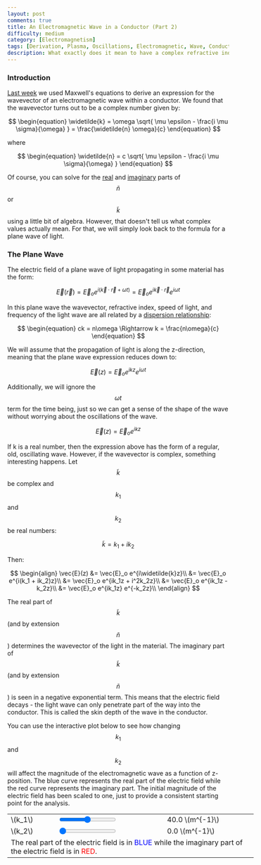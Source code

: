 ```yaml
---
layout: post
comments: true
title: An Electromagnetic Wave in a Conductor (Part 2)
difficulty: medium
category: [Electromagnetism]
tags: [Derivation, Plasma, Oscillations, Electromagnetic, Wave, Conductor, Propagation, Complex Permittivity, Skin Depth]
description: What exactly does it mean to have a complex refractive index?
---
```


### Introduction

[Last week](http://blog.cupcakephysics.com/electromagnetism/2016/01/03/an-electromagnetic-wave-in-a-conductor-part-1.html) we used Maxwell's equations to derive an expression for the wavevector of an electromagnetic wave within a conductor. We found that the wavevector turns out to be a complex number given by:

$$
\begin{equation}
\widetilde{k} = \omega \sqrt{ \mu \epsilon - \frac{i \mu \sigma}{\omega} } = \frac{\widetilde{n} \omega}{c}
\end{equation}
$$

where

$$
\begin{equation}
\widetilde{n} = c \sqrt{ \mu \epsilon - \frac{i \mu \sigma}{\omega} }
\end{equation}
$$

Of course, you can solve for the [real](http://www.wolframalpha.com/input/?i=Real%5B+sqrt%28A+%2B+B*i%29+%5D) and [imaginary](http://www.wolframalpha.com/input/?i=Imaginary%5B+sqrt%28A+%2B+B*i%29+%5D) parts of $$\widetilde{n}$$ or $$\widetilde{k}$$ using a little bit of algebra. However, that doesn't tell us what complex values actually mean. For that, we will simply look back to the formula for a plane wave of light.

### The Plane Wave

The electric field of a plane wave of light propagating in some material has the form:

$$
\begin{equation}
\vec{E}(\vec{r}) = \vec{E}_o e^{i(\vec{k} \cdot \vec{r} + \omega t)} = \vec{E}_o e^{i\vec{k} \cdot \vec{r}} e^{i\omega t}
\end{equation}
$$

In this plane wave the wavevector, refractive index, speed of light, and frequency of the light wave are all related by a [dispersion relationship](https://en.wikipedia.org/wiki/Dispersion_relation):

$$
\begin{equation}
ck = n\omega \Rightarrow k = \frac{n\omega}{c}
\end{equation}
$$

We will assume that the propagation of light is along the z-direction, meaning that the plane wave expression reduces down to:

$$
\begin{equation}
\vec{E}(z) = \vec{E}_o e^{ikz} e^{i\omega t}
\end{equation}
$$

Additionally, we will ignore the $$\omega t$$ term for the time being, just so we can get a sense of the shape of the wave without worrying about the oscillations of the wave.

$$
\begin{equation}
\vec{E}(z) = \vec{E}_o e^{ikz}
\end{equation}
$$

If k is a real number, then the expression above has the form of a regular, old, oscillating wave. However, if the wavevector is complex, something interesting happens. Let $$\widetilde{k}$$ be complex and $$k_1$$ and $$k_2$$ be real numbers:

$$
\begin{equation}
\widetilde{k} = k_1 + ik_2
\end{equation}
$$

Then:

$$
\begin{align}
\vec{E}(z) &= \vec{E}_o e^{i\widetilde{k}z}\\
&= \vec{E}_o e^{i(k_1 + ik_2)z}\\
&= \vec{E}_o e^{ik_1z + i^2k_2z}\\
&= \vec{E}_o e^{ik_1z - k_2z}\\
&= \vec{E}_o e^{ik_1z} e^{-k_2z}\\
\end{align}
$$

The real part of $$\widetilde{k}$$ (and by extension $$\widetilde{n}$$) determines the wavevector of the light in the material. The imaginary part of $$\widetilde{k}$$ (and by extension $$\widetilde{n}$$) is seen in a negative exponential term. This means that the electric field decays - the light wave can only penetrate part of the way into the conductor. This is called the skin depth of the wave in the conductor.

You can use the interactive plot below to see how changing $$k_1$$ and $$k_2$$ will affect the magnitude of the electromagnetic wave as a function of z-position. The blue curve represents the real part of the electric field while the red curve represents the imaginary part. The initial magnitude of the electric field has been scaled to one, just to provide a consistent starting point for the analysis.

<div style="text-align:center" markdown="1">
<div id='skin_depth'></div>
</div>

<center>
<table style="table-layout: fixed; width: 560px">
	<tr>
		<td>\(k_1\)</td>
		<td><input type="range" id="kOneSlider" min="0" max="80" step="1" value="40" oninput="updateGraph();" onchange="updateGraph();"></td>
		<td><span id="kOneReadout">40.0</span> \(m^{-1}\)</td>
	</tr>
	<tr>
		<td>\(k_2\)</td>
		<td><input type="range" id="kTwoSlider" min="0" max="10" step="0.1" value="0" oninput="updateGraph();" onchange="updateGraph();"></td>
		<td><span id="kTwoReadout">0.0</span> \(m^{-1}\)</td>
	</tr>
	<tr>
		<td colspan="3">The real part of the electric field is in <font color="blue">BLUE</font> while the imaginary part of the electric field is in <font color="red">RED</font>.</td>
	</tr>
</table>
</center>

<script type="text/javascript" src="{{site.BASE_PATH}}/assets/js/2016-01-10/skin_depth.js"></script>